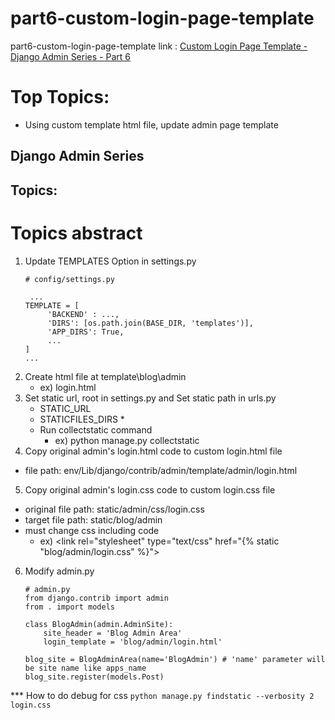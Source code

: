 # part6-custom-login-page-template
part6-custom-login-page-template
link : [Custom Login Page Template - Django Admin Series - Part 6
](https://www.youtube.com/watch?v=fNMTKxO8HsI&list=PLOLrQ9Pn6cazhaxNDhcOIPYXt2zZhAXKO&index=6)

# Top Topics:
- Using custom template html file, update admin page template

## Django Admin Series

## Topics:

# Topics abstract
1. Update TEMPLATES Option in settings.py 
   ```
   # config/settings.py

    ...
   TEMPLATE = [
        'BACKEND' : ...,
        'DIRS': [os.path.join(BASE_DIR, 'templates')],
        'APP_DIRS': True,
        ...
   ]
   ...
   ```
2. Create html file at template\blog\admin
   - ex) login.html
3. Set static url, root in settings.py and Set static path in urls.py
   - STATIC_URL
   - STATICFILES_DIRS *
   - Run collectstatic command
     - ex) python manage.py collectstatic
4. Copy original admin's login.html code to custom login.html file
- file path: env/Lib/django/contrib/admin/template/admin/login.html
5. Copy original admin's login.css code to custom login.css file
- original file path: static/admin/css/login.css
- target file path: static/blog/admin
- must change css including code
  - ex) <link rel="stylesheet" type="text/css" href="{% static "blog/admin/login.css" %}">
6. Modify admin.py
    ```
    # admin.py
    from django.contrib import admin
    from . import models

    class BlogAdmin(admin.AdminSite):
        site_header = 'Blog Admin Area'
        login_template = 'blog/admin/login.html'

    blog_site = BlogAdminArea(name='BlogAdmin') # 'name' parameter will be site name like apps_name
    blog_site.register(models.Post)
    ```

*** How to do debug for css
    ```
    python manage.py findstatic --verbosity 2 login.css
    ```